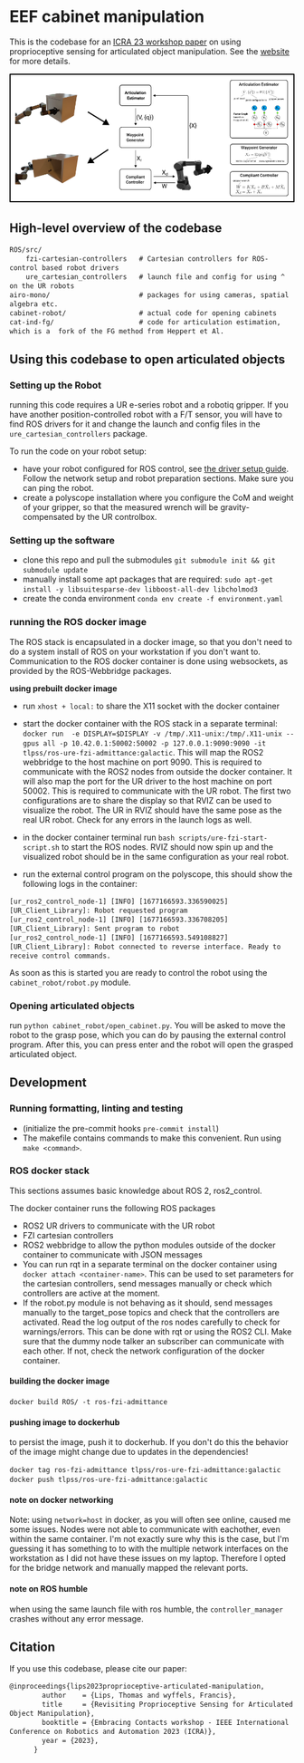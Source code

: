 # EEF cabinet manipulation
This is the codebase for an [ICRA 23 workshop paper](https://tlpss.github.io/revisiting-proprioception-for-articulated-manipulation/) on using proprioceptive sensing for articulated object manipulation. See the [website](https://tlpss.github.io/revisiting-proprioception-for-articulated-manipulation/) for more details.

![](docs/proprio-cabinets-overview.png)
## High-level overview of the codebase
```
ROS/src/
    fzi-cartesian-controllers   # Cartesian controllers for ROS-control based robot drivers
    ure_cartesian_controllers   # launch file and config for using ^ on the UR robots
airo-mono/                      # packages for using cameras, spatial algebra etc.
cabinet-robot/                  # actual code for opening cabinets
cat-ind-fg/                     # code for articulation estimation, which is a  fork of the FG method from Heppert et Al.
```


## Using this codebase to open articulated objects
### Setting up the Robot
running this code requires a UR e-series robot and a robotiq gripper. If you have another position-controlled robot with a F/T sensor, you will have to find ROS drivers for it and change the launch and config files in the `ure_cartesian_controllers` package.

To run the code on your robot setup:
- have your robot configured for ROS control, see [the driver setup guide](https://docs.ros.org/en/ros2_packages/rolling/api/ur_robot_driver/installation/robot_setup.html). Follow the network setup and robot preparation sections. Make sure you can ping the robot.
- create a polyscope installation where you configure the CoM and weight of your gripper, so that the measured wrench will be gravity-compensated by the UR controlbox.

### Setting up the software

- clone this repo and pull the submodules `git submodule init && git submodule update`
- manually install some apt packages that are required: `sudo apt-get install -y libsuitesparse-dev libboost-all-dev libcholmod3`
- create the conda environment `conda env create -f environment.yaml`


### running the ROS docker image
The ROS stack is encapsulated in a docker image, so that you don't need to do a system install of ROS on your workstation if you don't want to. Communication to the ROS docker container is done using websockets, as provided by the ROS-Webbridge packages.


**using prebuilt docker image**
- run `xhost + local:` to share the X11 socket with the docker container
- start the docker container with the ROS stack in a separate terminal:
`docker run  -e DISPLAY=$DISPLAY -v /tmp/.X11-unix:/tmp/.X11-unix --gpus all -p 10.42.0.1:50002:50002 -p 127.0.0.1:9090:9090 -it tlpss/ros-ure-fzi-admittance:galactic`. This will map the ROS2 webbridge to the host machine on port 9090. This is required to communicate with the ROS2 nodes from outside the docker container. It will also map the port for the UR driver to the host machine on port 50002. This is required to communicate with the UR robot. The first two configurations are to share the display so that RVIZ can be used to visualize the robot.
The UR in RVIZ should have the same pose as the real UR robot. Check for any errors in the launch logs as well.

- in the docker container terminal run `bash scripts/ure-fzi-start-script.sh` to start the ROS nodes. RVIZ should now spin up and the visualized robot should be in the same configuration as your real robot.
- run the external control program on the polyscope, this should show the following logs in the container:
```
[ur_ros2_control_node-1] [INFO] [1677166593.336590025] [UR_Client_Library]: Robot requested program
[ur_ros2_control_node-1] [INFO] [1677166593.336708205] [UR_Client_Library]: Sent program to robot
[ur_ros2_control_node-1] [INFO] [1677166593.549108827] [UR_Client_Library]: Robot connected to reverse interface. Ready to receive control commands.
```

 As soon as this is started you are ready to control the robot using the `cabinet_robot/robot.py` module.

### Opening articulated objects
run `python cabinet_robot/open_cabinet.py`. You will be asked to move the robot to the grasp pose, which you can do by pausing the external control program. After this, you can press enter and the robot will open the grasped articulated object.
## Development

### Running formatting, linting and testing
- (initialize the pre-commit hooks `pre-commit install`)
- The makefile contains commands to make this convenient. Run using `make <command>`.

### ROS docker stack
This sections assumes basic knowledge about ROS 2, ros2_control.

The docker container runs the following ROS packages
- ROS2 UR drivers to communicate with the UR robot
- FZI cartesian controllers
- ROS2 webbridge to allow the python modules outside of the docker container to communicate with JSON messages
- You can run rqt in a separate terminal on the docker container using `docker attach <container-name>`. This can be used to set parameters for the cartesian controllers, send messages manually or check which controllers are active at the moment.
- If the robot.py module is not behaving as it should, send messages manually to the target_pose topics and check that the controllers are activated. Read the log output of the ros nodes carefully to check for warnings/errors.  This can be done with rqt or using the ROS2 CLI. Make sure that the dummy node talker an subscriber can communicate with each other. If not, check the network configuration of the docker container.

#### building the docker image
`docker build ROS/ -t ros-fzi-admittance`

#### pushing image to dockerhub
to persist the image, push it to dockerhub. If you don't do this the behavior of the image might change due to updates in the dependencies!

`docker tag ros-fzi-admittance tlpss/ros-ure-fzi-admittance:galactic`
`docker push tlpss/ros-ure-fzi-admittance:galactic`

#### note on docker networking
Note: using `network=host` in docker, as you will often see online, caused me some issues. Nodes were not able to communicate with eachother, even within the same container. I'm not exactly sure why this is the case, but I'm guessing it has something to to with the multiple network interfaces on the workstation as I did not have these issues on my laptop. Therefore I opted for the bridge network and manually mapped the relevant ports.

#### note on ROS humble
when using the same launch file with ros humble, the `controller_manager` crashes without any error message.


## Citation
If you use this codebase, please cite our paper:
```
@inproceedings{lips2023proprioceptive-articulated-manipulation,
        author    = {Lips, Thomas and wyffels, Francis},
        title     = {Revisiting Proprioceptive Sensing for Articulated Object Manipulation},
        booktitle = {Embracing Contacts workshop - IEEE International Conference on Robotics and Automation 2023 (ICRA)},
        year = {2023},
      }
```